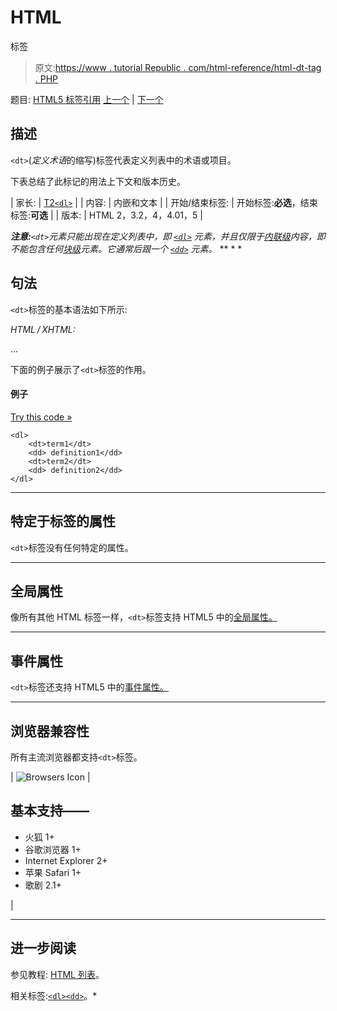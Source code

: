 # HTML

标签

> 原文:[https://www . tutorial Republic . com/html-reference/html-dt-tag . PHP](https://www.tutorialrepublic.com/html-reference/html-dt-tag.php)

题目: [HTML5 标签引用](html5-tags.php) [上一个](html-dl-tag.php) | [下一个](html-em-tag.php)

## 描述

`<dt>`(*定义术语*的缩写)标签代表定义列表中的术语或项目。

下表总结了此标记的用法上下文和版本历史。

| 家长: | [T2`<dl>`](html-dl-tag.php) |
| 内容: | 内嵌和文本 |
| 开始/结束标签: | 开始标签:**必选**，结束标签:**可选** |
| 版本: | HTML 2，3.2，4，4.01，5 |

 ***注意:**`<dt>`元素只能出现在定义列表中，即 [`<dl>`](html-dl-tag.php) 元素，并且仅限于[内联级](../css-tutorial/css-visual-formatting.php#inline-level)内容，即不能包含任何[块级](../css-tutorial/css-visual-formatting.php#block-level)元素。它通常后跟一个 [`<dd>`](html-dd-tag.php) 元素。*  ** * *

## 句法

`<dt>`标签的基本语法如下所示:

*HTML / XHTML:* <dt> ... </dt>

下面的例子展示了`<dt>`标签的作用。

#### 例子

[Try this code »](../codelab.php?topic=html&file=dt-tag "Try this code using online Editor")

```
<dl>
    <dt>term1</dt>
    <dd> definition1</dd>
    <dt>term2</dt>
    <dd> definition2</dd>
</dl>
```

* * *

## 特定于标签的属性

`<dt>`标签没有任何特定的属性。

* * *

## 全局属性

像所有其他 HTML 标签一样，`<dt>`标签支持 HTML5 中的[全局属性。](html5-global-attributes.php)

* * *

## 事件属性

`<dt>`标签还支持 HTML5 中的[事件属性。](html5-event-attributes.php)

* * *

## 浏览器兼容性

所有主流浏览器都支持`<dt>`标签。

| ![Browsers Icon](../Images/e9331123c77668c1832e541c2fca1002.png) | 

## 基本支持——

*   火狐 1+
*   谷歌浏览器 1+
*   Internet Explorer 2+
*   苹果 Safari 1+
*   歌剧 2.1+

 |

* * *

## 进一步阅读

参见教程: [HTML 列表](../html-tutorial/html-lists.php)。

相关标签:[`<dl>`](html-dl-tag.php)[`<dd>`](html-dd-tag.php)。*